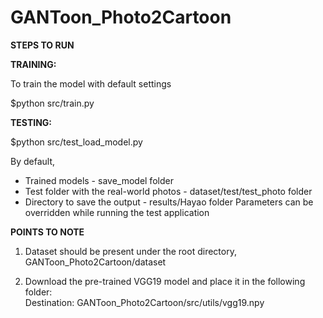 # GANToon_Photo2Cartoon


**STEPS TO RUN**  

**TRAINING:**  
  
To train the model with default settings  

$python src/train.py 

**TESTING:**  
  
$python src/test_load_model.py   
   
By default, 
- Trained models - save_model folder
- Test folder with the real-world photos - dataset/test/test_photo folder
- Directory to save the output - results/Hayao folder
Parameters can be overridden while running the test application

**POINTS TO NOTE**

1. Dataset should be present under the root directory,   
   GANToon_Photo2Cartoon/dataset   

  
2. Download the pre-trained VGG19 model and place it in the following folder:  
   Destination: GANToon_Photo2Cartoon/src/utils/vgg19.npy


